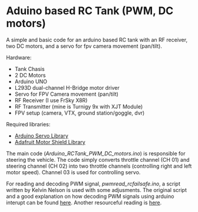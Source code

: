 # Aduino based RC Tank (PWM, DC motors)

A simple and basic code for an arduino based RC tank with an RF receiver, two DC motors, and a servo for fpv camera movement (pan/tilt).
  

Hardware:

- Tank Chasis
- 2 DC Motors
- Arduino UNO
- L293D dual-channel H-Bridge motor driver
- Servo for FPV Camera movement (pan/tilt)
- RF Receiver (I use FrSky X8R)
- RF Transmitter (mine is Turnigy 9x with XJT Module)
- FPV setup (camera, VTX, ground station/goggle, dvr)

  

Required libraries:
- [Arduino Servo Library](https://www.arduino.cc/en/reference/servo)
- [Adafruit Motor Shield Library](https://github.com/adafruit/Adafruit-Motor-Shield-library)

  

The main code (_Arduino_RCTank_PWM_DC_motors.ino_) is responsible for steering the vehicle. The code simply converts throttle channel (CH 01) and steering channel (CH 02) into two throttle channels (controlling right and left motor speed). Channel 03 is used for controlling servo.

  

For reading and decoding PWM signal, _pwmread_rcfailsafe.ino_, a script written by Kelvin Nelson is used with some adjusments. The original script and a good explanation on how decoding PWM signals using arduino interupt can be found [here](https://create.arduino.cc/projecthub/kelvineyeone/read-pwm-decode-rc-receiver-input-and-apply-fail-safe-6b90eb). Another resourceful reading is [here](http://rcarduino.blogspot.com/2012/05/interfacing-rc-channels-to-l293d-motor.html).
 

